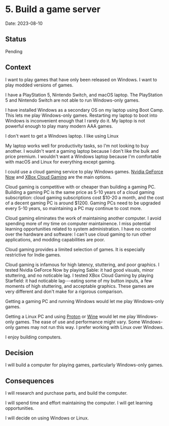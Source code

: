 # 5. Build a game server

Date: 2023-08-10

## Status

Pending

## Context

I want to play games that have only been released on Windows.
I want to play modded versions of games.

I have a PlayStation 5, Nintendo Switch, and macOS laptop.
The PlayStation 5 and Nintendo Switch are not able to run Windows-only games.

I have installed Windows as a secondary OS on my laptop using Boot Camp.
This lets me play Windows-only games.
Restarting my laptop to boot into Windows is inconvenient enough that I rarely do it.
My laptop is not powerful enough to play many modern AAA games.

I don't want to get a Windows laptop.
I like using Linux

My laptop works well for productivity tasks, so I'm not looking to buy another.
I wouldn't want a gaming laptop because I don't like the bulk and price premium.
I wouldn't want a Windows laptop because I'm comfortable with macOS and Linux
for everything except gaming.

I could use a cloud gaming service to play Windows games.
[Nvidia GeForce Now](https://www.nvidia.com/en-us/geforce-now/) and [XBox Cloud Gaming](https://www.xbox.com/en-us/play) are the main options.

Cloud gaming is competitive with or cheaper than building a gaming PC.
Building a gaming PC is the same price as 5-10 years of a cloud gaming subscription:
cloud gaming subscriptions cost $10-20 a month,
and the cost of a decent gaming PC is around $1200.
Gaming PCs need to be upgraded every 5-10 years,
so maintaining a PC may continue to cost more.

Cloud gaming eliminates the work of maintaining another computer.
I avoid spending more of my time on computer maintainence.
I miss potential learning opportunities related to system administration.
I have no control over the hardware and software:
I can't use cloud gaming to run other applications,
and modding capabilities are poor.

Cloud gaming provides a limited selection of games.
It is especially restrictive for Indie games.

Cloud gaming is infamous for high latency, stuttering, and poor graphics.
I tested Nvidia GeForce Now by playing Sable: it had good visuals, minor stuttering, and no noticable lag.
I tested XBox Cloud Gaming by playing Starfield: it had noticable lag---eating some of my button inputs, a few moments of high stuttering, and acceptable graphics.
These games are very different and don't make for a rigorous comparison.

Getting a gaming PC and running Windows would let me play Windows-only games.

Getting a Linux PC and using [Proton](<https://en.wikipedia.org/wiki/Proton_(software)>) or [Wine](<https://en.wikipedia.org/wiki/Wine_(software)>) would let me play Windows-only games.
The ease of use and performance might vary.
Some Windows-only games may not run this way.
I prefer working with Linux over Windows.

I enjoy building computers.

## Decision

I will build a computer for playing games, particularly Windows-only games.

## Consequences

I will research and purchase parts, and build the computer.

I will spend time and effort maintaining the computer.
I will get learning opportunities.

I will decide on using Windows or Linux.
